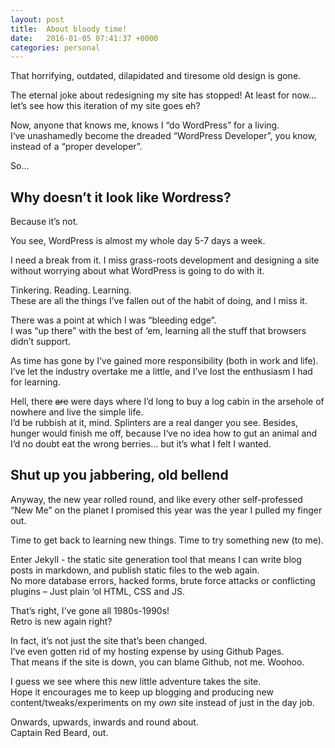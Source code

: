 ```yaml
---
layout: post
title:  About bloody time!
date:   2016-01-05 07:41:37 +0000
categories: personal
---
```


That horrifying, outdated, dilapidated and tiresome old design is gone.

The eternal joke about redesigning my site has stopped! At least for now… let’s see how this iteration of my site goes eh?

Now, anyone that knows me, knows I “do WordPress” for a living.  
I‘ve unashamedly become the dreaded “WordPress Developer”, you know, instead of a “proper developer”.

So…

## Why doesn’t it look like Wordress?

Because it’s not.

You see, WordPress is almost my whole day 5-7 days a week.

I need a break from it. I miss grass-roots development and designing a site without worrying about what WordPress is going to do with it.

Tinkering. Reading. Learning.  
These are all the things I’ve fallen out of the habit of doing, and I miss it.

There was a point at which I was “bleeding edge”.  
I was “up there” with the best of ‘em, learning all the stuff that browsers didn’t support.

As time has gone by I’ve gained more responsibility (both in work and life).  
I’ve let the industry overtake me a little, and I’ve lost the enthusiasm I had for learning.  

Hell, there ~~are~~ were days where I’d long to buy a log cabin in the arsehole of nowhere and live the simple life.  
I’d be rubbish at it, mind. Splinters are a real danger you see. Besides, hunger would finish me off, because I‘ve no idea how to gut an animal and I‘d no doubt eat the wrong berries… but it’s what I felt I wanted.

## Shut up you jabbering, old bellend

Anyway, the new year rolled round, and like every other self-professed “New Me” on the planet I promised this year was the year I pulled my finger out.

Time to get back to learning new things. Time to try something new (to me).

Enter Jekyll - the static site generation tool that means I can write blog posts in markdown, and publish static files to the web again.  
No more database errors, hacked forms, brute force attacks or conflicting plugins – Just plain ‘ol HTML, CSS and JS.

That’s right, I’ve gone all 1980s-1990s!  
Retro is new again right?

In fact, it’s not just the site that’s been changed.  
I’ve even gotten rid of my hosting expense by using Github Pages.  
That means if the site is down, you can blame Github, not me. Woohoo.

I guess we see where this new little adventure takes the site.  
Hope it encourages me to keep up blogging and producing new content/tweaks/experiments on my *own* site instead of just in the day job.

Onwards, upwards, inwards and round about.  
Captain Red Beard, out.
